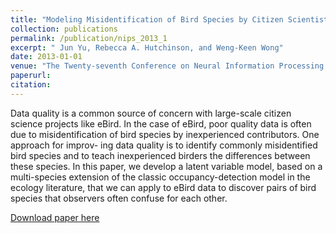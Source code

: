 ```yaml
---
title: "Modeling Misidentification of Bird Species by Citizen Scientists."
collection: publications
permalink: /publication/nips_2013_1
excerpt: " Jun Yu, Rebecca A. Hutchinson, and Weng-Keen Wong"
date: 2013-01-01
venue: "The Twenty-seventh Conference on Neural Information Processing Systems (NIPS)"
paperurl:
citation:
---
```

Data quality is a common source of concern with large-scale citizen science projects like eBird. In the case of eBird, poor quality data is often due to misidentification of bird species by inexperienced contributors. One approach for improv- ing data quality is to identify commonly misidentified bird species and to teach inexperienced birders the differences between these species. In this paper, we develop a latent variable model, based on a multi-species extension of the classic occupancy-detection model in the ecology literature, that we can apply to eBird data to discover pairs of bird species that observers often confuse for each other.

[Download paper here](https://github.com/zariable/zariable.github.io/blob/master/files/nips_2013_1.pdf)

